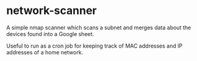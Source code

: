 # network-scanner

A simple nmap scanner which scans a subnet and merges data about the devices found into a Google sheet.

Useful to run as a cron job for keeping track of MAC addresses and IP addresses of a home network.
